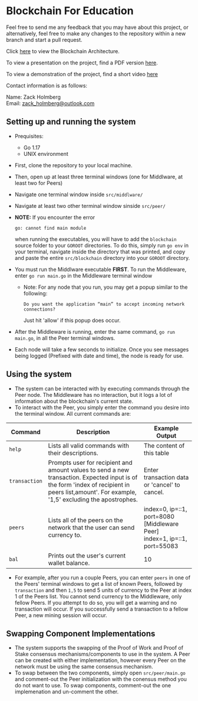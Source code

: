 # Blockchain For Education

Feel free to send me any feedback that you may have about this project, or alternatively, feel free to make any changes to the repository within a new branch and start a pull request.

Click [here](media/BlockchainArchitecture.pdf) to view the Blockchain Architecture.

To view a presentation on the project, find a PDF version [here](media/ProjectOverview.pdf).

To view a demonstration of the project, find a short video [here](media/demo.mp4)

Contact information is as follows:

Name: Zack Holmberg  
Email: zack_holmberg@outlook.com

## Setting up and running the system

- Prequisites:

  - Go 1.17
  - UNIX environment

- First, clone the repository to your local machine.
- Then, open up at least three terminal windows (one for Middlware, at least two for Peers)
- Navigate one terminal window inside `src/middlware/`
- Navigate at least two other terminal window sinside `src/peer/`
- **NOTE:** If you encounter the error

  ```text
  go: cannot find main module
  ```

  when running the executables, you will have to add the `blockchain` source folder to your `GOROOT` directories. To do this, simply run `go env` in your terminal, navigate inside the directory that was printed, and copy and paste the entire `src/blockchain` directory into your `GOROOT` directory.

- You must run the Middlware executable **FIRST**. To run the Middleware, enter `go run main.go` in the Middleware terminal window

  - Note: For any node that you run, you may get a popup similar to the following:

    ```text
    Do you want the application “main” to accept incoming network connections?
    ```

    Just hit 'allow' if this popup does occur.

- After the Middleware is running, enter the same command, `go run main.go`, in all the Peer terminal windows.
- Each node will take a few seconds to initialize. Once you see messages being logged (Prefixed with date and time), the node is ready for use.

## Using the system

- The system can be interacted with by executing commands through the Peer node. The Middleware has no interaction, but it logs a lot of information about the blockchain's current state.
- To interact with the Peer, you simply enter the command you desire into the terminal window. All current commands are:

| Command       | Description                                                                                                                                                                                    | Example Output                                                                |
| ------------- | ---------------------------------------------------------------------------------------------------------------------------------------------------------------------------------------------- | ----------------------------------------------------------------------------- |
| `help`        | Lists all valid commands with their descriptions.                                                                                                                                              | The content of this table                                                     |
| `transaction` | Prompts user for recipient and amount values to send a new transaction. Expected input is of the form 'index of recipient in peers list,amount'. For example, '1,5' excluding the apostrophes. | Enter transaction data or 'cancel' to cancel.                                 |
| `peers`       | Lists all of the peers on the network that the user can send currency to.                                                                                                                      | index=0, ip=::1, port=8080 [Middleware Peer]<br />index=1, ip=::1, port=55083 |
| `bal`         | Prints out the user's current wallet balance.                                                                                                                                                  | 10                                                                            |

- For example, after you run a couple Peers, you can enter `peers` in one of the Peers' terminal windows to get a list of known Peers, followed by `transaction` and then `1,5` to send 5 units of currency to the Peer at index 1 of the Peers list. You cannot send currency to the Middleware, only fellow Peers. If you attempt to do so, you will get a warning and no transaction will occur. If you successfully send a transaction to a fellow Peer, a new mining session will occur.

## Swapping Component Implementations

- The system supports the swapping of the Proof of Work and Proof of Stake consensus mechanisms/components to use in the system. A Peer can be created with either implementation, however every Peer on the network must be using the same consensus mechanism.
- To swap between the two components, simply open `src/peer/main.go` and comment-out the Peer initialization with the conensus method you do not want to use. To swap components, comment-out the one implemenation and un-comment the other.
